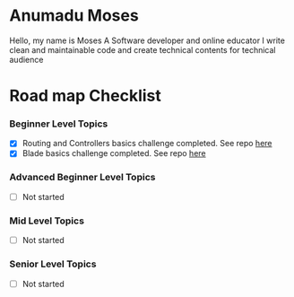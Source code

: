 # Anumadu Moses

Hello, my name is Moses
A Software developer and online educator
I write clean and maintainable code and create technical contents for technical audience

# Road map Checklist

### Beginner Level Topics

- [x] Routing and Controllers basics challenge completed. See repo [here](https://github.com/alloyking1/Test-Laravel-Routes)
- [x] Blade basics challenge completed. See repo [here](https://github.com/LaravelDaily/Test-Laravel-Blade-Basics/pull/386)

### Advanced Beginner Level Topics

- [ ] Not started

### Mid Level Topics

- [ ] Not started

### Senior Level Topics

- [ ] Not started
